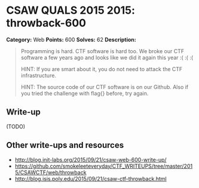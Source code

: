 # CSAW QUALS 2015 2015: throwback-600

**Category:** Web
**Points:** 600
**Solves:** 62
**Description:**

> Programming is hard. CTF software is hard too. We broke our CTF software a few years ago and looks like we did it again this year
> :( :( :(
>
> HINT: If you are smart about it, you do not need to attack the CTF infrastructure.
>
> HINT: The source code of our CTF software is on our Github. Also if you tried the challenge with flag{} before, try again.


## Write-up

(TODO)

## Other write-ups and resources

* <http://blog.init-labs.org/2015/09/21/csaw-web-600-write-up/>
* <https://github.com/smokeleeteveryday/CTF_WRITEUPS/tree/master/2015/CSAWCTF/web/throwback>
* <http://blog.isis.poly.edu/2015/09/21/csaw-ctf-throwback.html>

